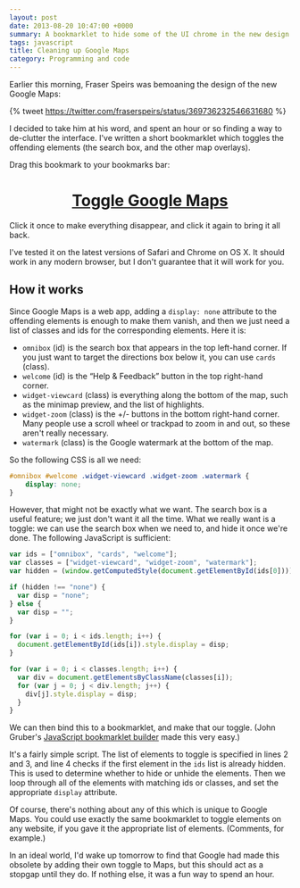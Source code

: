 ```yaml
---
layout: post
date: 2013-08-20 10:47:00 +0000
summary: A bookmarklet to hide some of the UI chrome in the new design of Google Maps.
tags: javascript
title: Cleaning up Google Maps
category: Programming and code
---
```


Earlier this morning, Fraser Speirs was bemoaning the design of the new Google&nbsp;Maps:

{% tweet https://twitter.com/fraserspeirs/status/369736232546631680 %}

I decided to take him at his word, and spent an hour or so finding a way to de-clutter the interface. I've written a short bookmarklet which toggles the offending elements (the search box, and the other map overlays).

Drag this bookmark to your bookmarks bar:

<center><h1><a href="javascript:var%20ids%20=%20[%22omnibox%22,%20%22cards%22,%20%22welcome%22];var%20classes%20=%20[%22widget-viewcard%22,%20%22widget-zoom%22,%20%22watermark%22];var%20hidden%20=%20(window.getComputedStyle(document.getElementById(ids[0]))).getPropertyValue(%22display%22);if%20(hidden%20!==%20%22none%22)%20{var%20disp%20=%20%22none%22;}%20else%20{var%20disp%20=%20%22%22;}for%20(var%20i%20=%200;%20i%20<%20ids.length;%20i++)%20{document.getElementById(ids[i]).style.display%20=%20disp;}for%20(var%20i%20=%200;%20i%20<%20classes.length;%20i++)%20{var%20div%20=%20document.getElementsByClassName(classes[i]);for%20(var%20j%20=%200;%20j%20<%20div.length;%20j++)%20{div[j].style.display%20=%20disp;}}">Toggle Google Maps</a></h1></center>

Click it once to make everything disappear, and click it again to bring it all back.

I've tested it on the latest versions of Safari and Chrome on OS X. It should work in any modern browser, but I don't guarantee that it will work for you.

## How it works

Since Google Maps is a web app, adding a `display: none` attribute to the offending elements is enough to make them vanish, and then we just need a list of classes and ids for the corresponding elements. Here it is:

* `omnibox` (id) is the search box that appears in the top left-hand corner. If you just want to target the directions box below it, you can use `cards` (class).
* `welcome` (id) is the “Help & Feedback” button in the top right-hand corner.
* `widget-viewcard` (class) is everything along the bottom of the map, such as the minimap preview, and the list of highlights.
* `widget-zoom` (class) is the +/- buttons in the bottom right-hand corner. Many people use a scroll wheel or trackpad to zoom in and out, so these aren't really necessary.
* `watermark` (class) is the Google watermark at the bottom of the map.

So the following CSS is all we need:

```css
#omnibox #welcome .widget-viewcard .widget-zoom .watermark {
	display: none;
}
```

However, that might not be exactly what we want. The search box is a useful feature; we just don't want it all the time. What we really want is a toggle: we can use the search box when we need to, and hide it once we're done. The following JavaScript is sufficient:

```javascript
var ids = ["omnibox", "cards", "welcome"];
var classes = ["widget-viewcard", "widget-zoom", "watermark"];
var hidden = (window.getComputedStyle(document.getElementById(ids[0]))).getPropertyValue("display");

if (hidden !== "none") {
  var disp = "none";
} else {
  var disp = "";
}

for (var i = 0; i < ids.length; i++) {
  document.getElementById(ids[i]).style.display = disp;
}

for (var i = 0; i < classes.length; i++) {
  var div = document.getElementsByClassName(classes[i]);
  for (var j = 0; j < div.length; j++) {
    div[j].style.display = disp;
  }
}
```

We can then bind this to a bookmarklet, and make that our toggle. (John Gruber's [JavaScript bookmarklet builder](http://daringfireball.net/2007/03/javascript_bookmarklet_builder) made this very easy.)

It's a fairly simple script. The list of elements to toggle is specified in lines 2 and&nbsp;3, and line 4 checks if the first element in the `ids` list is already hidden. This is used to determine whether to hide or unhide the elements. Then we loop through all of the elements with matching ids or classes, and set the appropriate `display` attribute.

Of course, there's nothing about any of this which is unique to Google Maps. You could use exactly the same bookmarklet to toggle elements on any website, if you gave it the appropriate list of elements. (Comments, for example.)

In an ideal world, I'd wake up tomorrow to find that Google had made this obsolete by adding their own toggle to Maps, but this should act as a stopgap until they do. If nothing else, it was a fun way to spend an hour.
